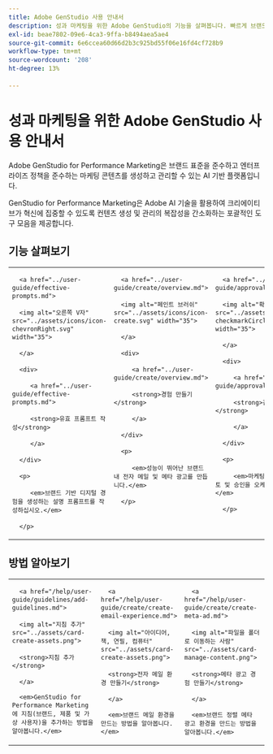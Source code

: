```yaml
---
title: Adobe GenStudio 사용 안내서
description: 성과 마케팅을 위한 Adobe GenStudio의 기능을 살펴봅니다. 빠르게 브랜드 자산을 만들고, 변형을 생성하고, 경험을 최적화하는 방법을 알아보십시오.
exl-id: beae7802-09e6-4ca3-9ffa-b8494aea5ae4
source-git-commit: 6e6ccea60d66d2b3c925bd55f06e16fd4cf728b9
workflow-type: tm+mt
source-wordcount: '208'
ht-degree: 13%

---
```


# 성과 마케팅을 위한 Adobe GenStudio 사용 안내서

Adobe GenStudio for Performance Marketing은 브랜드 표준을 준수하고 엔터프라이즈 정책을 준수하는 마케팅 콘텐츠를 생성하고 관리할 수 있는 AI 기반 플랫폼입니다.

GenStudio for Performance Marketing은 Adobe AI 기술을 활용하여 크리에이티브가 혁신에 집중할 수 있도록 컨텐츠 생성 및 관리의 복잡성을 간소화하는 포괄적인 도구 모음을 제공합니다.

<div id="recs-overview-body-1"></div>

<div id="recs-overview-body-2"></div>

<div id="recs-overview-body-3"></div>

<div id="recs-overview-body-4"></div>

<div id="recs-overview-body-5"></div>

<div id="recs-overview-body-6"></div>

## 기능 살펴보기

<table style="table-layout:fixed">

<tr style="border: 0;">

   <td valign="top">

      <a href="../user-guide/effective-prompts.md">

      <img alt="오른쪽 V자" src="../assets/icons/icon-chevronRight.svg" width="35">

      </a>

      <div>

         <a href="../user-guide/effective-prompts.md">

         <strong>유효 프롬프트 작성</strong>

         </a>

      </div>

      <p>

         <em>브랜드 기반 디지털 경험을 생성하는 설명 프롬프트를 작성하십시오.</em>

      </p>

   </td>

   <td valign="top">

      <a href="../user-guide/create/overview.md">

      <img alt="페인트 브러쉬" src="../assets/icons/icon-create.svg" width="35">

      </a>

      <div>

         <a href="../user-guide/create/overview.md">

         <strong>경험 만들기</strong>

         </a>

      </div>

      <p>

         <em>성능이 뛰어난 브랜드 내 전자 메일 및 메타 광고를 만듭니다.</em>

      </p>

   </td>

   <td valign="top">

      <a href="../user-guide/approvals/overview.md">

      <img alt="확인 표시" src="../assets/icons/icon-checkmarkCircle.svg" width="35">

      </a>

      <div>

         <a href="../user-guide/approvals/overview.md">

         <strong>검토 및 승인</strong>

         </a>

      </div>

      <p>

         <em>마케팅 자산의 간소화된 검토 및 승인을 오케스트레이션합니다.</em>

      </p>

   </td>

   <td valign="top">

      <a href="../user-guide/content/overview.md">

      <img alt="격자" src="../assets/icons/icon-images.svg" width="35">

      </a>

      <div>

         <a href="../user-guide/content/overview.md">

         <strong>콘텐츠 관리</strong>

         </a>

      </div>

      <p>

         <em>브랜드 지침을 유지하면서 콘텐츠를 찾고, 관리하고, 용도를 변경합니다.</em>

      </p>

   </td>

   <td valign="top">

      <a href="../user-guide/insights/overview.md">

      <img alt="차트" src="../assets/icons/icon-dataAnalytics.svg" width="35">

      </a>

      <div>

         <a href="../user-guide/insights/overview.md">

         <strong>인사이트 보기</strong>

         </a>

      </div>

      <p>

         <em>유료 미디어 채널의 콘텐츠 효과를 분석합니다.</em>

      </p>

   </td>

</tr>

</table>

## 방법 알아보기

<table style="table-layout:fixed">

<td valign="top">

   <div>

      <a href="/help/user-guide/guidelines/add-guidelines.md">

      <img alt="지침 추가" src="../assets/card-create-assets.png">

      <strong>지침 추가</strong>

      </a>

   </div>

   <p>

      <em>GenStudio for Performance Marketing에 지침(브랜드, 제품 및 가상 사용자)을 추가하는 방법을 알아봅니다.</em>

   </p>

</td>

<td valign="top">

   <div>

      <a href="/help/user-guide/create/create-email-experience.md">

      <img alt="아이디어, 책, 연필, 컴퓨터" src="../assets/card-create-assets.png">

      <strong>전자 메일 환경 만들기</strong>

      </a>

   </div>

   <p>

      <em>브랜드 메일 환경을 만드는 방법을 알아봅니다.</em>

   </p>

</td>

<td valign="top">

   <div>

      <a href="/help/user-guide/create/create-meta-ad.md">

      <img alt="파일을 폴더로 이동하는 사람" src="../assets/card-manage-content.png">

      <strong>메타 광고 경험 만들기</strong>

      </a>

   </div>

   <p>

      <em>브랜드 정렬 메타 광고 환경을 만드는 방법을 알아봅니다.</em>

   </p>

</td>

</table>
